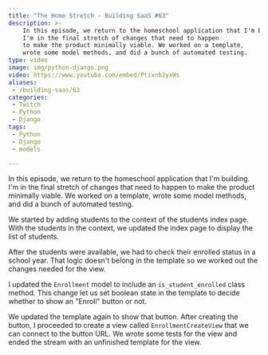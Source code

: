 ```yaml
---
title: "The Home Stretch - Building SaaS #63"
description: >-
    In this episode, we return to the homeschool application that I'm building.
    I'm in the final stretch of changes that need to happen
    to make the product minimally viable. We worked on a template,
    wrote some model methods, and did a bunch of automated testing.
type: video
image: img/python-django.png
video: https://www.youtube.com/embed/PtixnbJyxWs
aliases:
 - /building-saas/63
categories:
 - Twitch
 - Python
 - Django
tags:
 - Python
 - Django
 - models

---
```


In this episode, we return to the homeschool application that I'm building.
I'm in the final stretch of changes that need to happen
to make the product minimally viable. We worked on a template,
wrote some model methods, and did a bunch of automated testing.

We started by adding students
to the context
of the students index page.
With the students in the context,
we updated the index page
to display the list of students.

After the students were available,
we had to check their enrolled status
in a school year.
That logic doesn't belong
in the template
so we worked out the changes needed
for the view.

I updated the `Enrollment` model
to include an `is_student_enrolled` class method.
This change let us set boolean state
in the template
to decide whether to show an "Enroll" button
or not.

We updated the template again
to show that button.
After creating the button,
I proceeded to create a view
called `EnrollmentCreateView`
that we can connect to the button URL.
We wrote some tests
for the view
and ended the stream
with an unfinished template
for the view.
